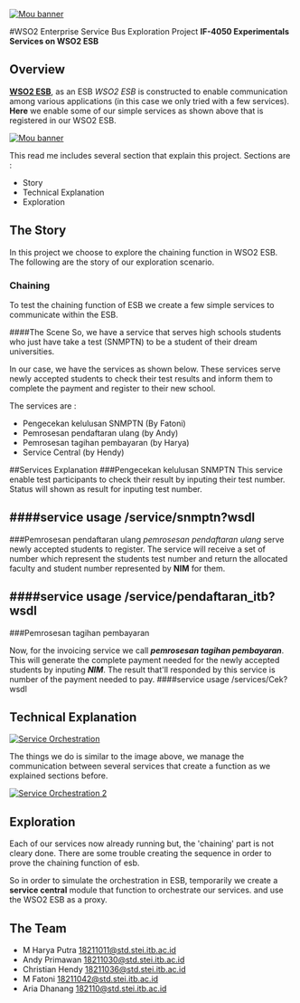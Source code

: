 [![Mou banner](http://b.content.wso2.com/sites/all/themes/wso2-v6/images/products-logos/esb-logo-h42.png)](http://wso2.com/products/enterprise-service-bus/)

#WSO2 Enterprise Service Bus Exploration Project
**IF-4050 Experimentals Services on WSO2 ESB**


## Overview

[**WSO2 ESB**](http://wso2.com/products/enterprise-service-bus/), as an ESB *WSO2 ESB* is constructed to enable communication among various applications (in this case we only tried with a few services). **Here** we enable some of our simple services as shown above that is registered in our WSO2 ESB.

[![Mou banner](https://s3.amazonaws.com/cloud.ohloh.net/attachments/21894/esb64_med.png)](http://wso2.com/products/enterprise-service-bus/)


This read me includes several section that explain this project. Sections are :

- Story
- Technical Explanation
- Exploration


## The Story
In this project we choose to explore the chaining function in WSO2 ESB. The following are the story of our exploration scenario.

### Chaining
To test the chaining function of ESB we create a few simple services to communicate within the ESB.

####The Scene
So, we have a service that serves high schools students who just have take a test (SNMPTN) to be a student of their dream universities.

In our case, we have the services as shown below. These services serve newly accepted students to check their test results and inform them to complete the payment and register to their new school.

The services are :

- Pengecekan kelulusan SNMPTN (By Fatoni)
- Pemrosesan pendaftaran ulang (by Andy)
- Pemrosesan tagihan pembayaran (by Harya)
- Service Central (by Hendy)

##Services Explanation
###Pengecekan kelulusan SNMPTN
This service enable test participants to check their result by inputing their test number. Status will shown as result for inputing test number.

####service usage
	/service/snmptn?wsdl
-------
	
###Pemrosesan pendaftaran ulang
*pemrosesan pendaftaran ulang* serve newly accepted students to register. The service will receive a set of number which represent the students test number and return the allocated faculty and student number represented by **NIM** for them.

####service usage
	/service/pendaftaran_itb?wsdl
-------
###Pemrosesan tagihan pembayaran

Now, for the invoicing service we call __*pemrosesan tagihan pembayaran*__. This will generate the complete payment needed for the newly accepted students by inputing __*NIM*__. The result that'll responded by this service is number of the payment needed to pay.
####service usage
	/services/Cek?wsdl



## Technical Explanation

[![Service Orchestration](http://wso2.com/files/service_orchestration_1.png)](http://wso2.com/files/service_orchestration_1.png)

The things we do is similar to the image above, we manage the communication between several services that create a function as we explained sections before.

[![Service Orchestration 2](http://4.bp.blogspot.com/-4CZdJhHYSU0/T-iZZMQLs4I/AAAAAAAAAUI/_YR9QL9ZgR8/s1600/Screenshot-2.png)](http://4.bp.blogspot.com/-4CZdJhHYSU0/T-iZZMQLs4I/AAAAAAAAAUI/_YR9QL9ZgR8/s1600/Screenshot-2.png)


## Exploration
Each of our services now already running but, the 'chaining' part is not cleary done.
There are some trouble creating the sequence in order to prove the chaining function of esb.

So in order to simulate the orchestration in ESB, temporarily we create a **service central** module that function to orchestrate our services.
and use the WSO2 ESB as a proxy.


## The Team

- M Harya Putra <18211011@std.stei.itb.ac.id>
- Andy Primawan <18211030@std.stei.itb.ac.id>
- Christian Hendy <18211036@std.stei.itb.ac.id>
- M Fatoni <18211042@std.stei.itb.ac.id>
- Aria Dhanang <182110@std.stei.itb.ac.id>